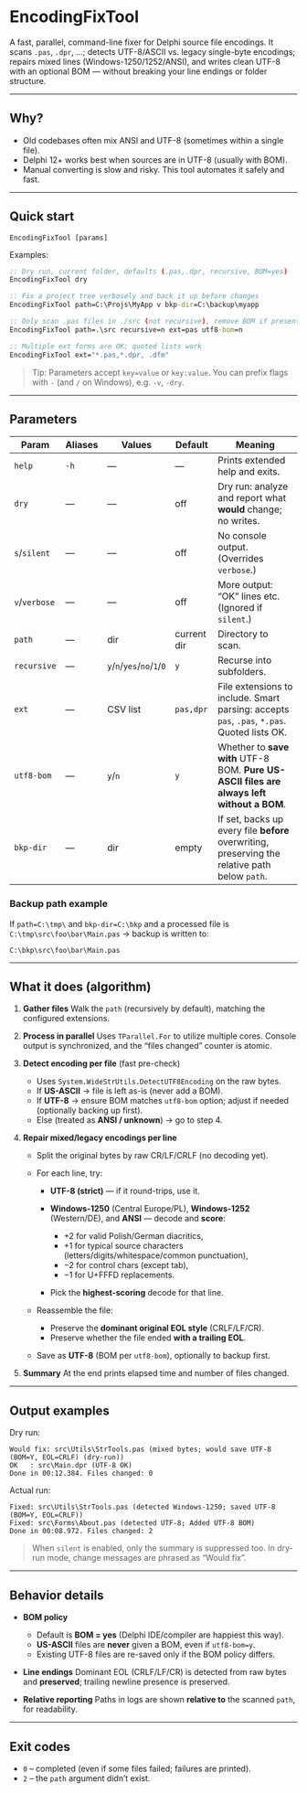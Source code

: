 # EncodingFixTool

A fast, parallel, command-line fixer for Delphi source file encodings.
It scans `.pas`, `.dpr`, …; detects UTF-8/ASCII vs. legacy single-byte encodings; repairs mixed lines (Windows-1250/1252/ANSI), and writes clean UTF-8 with an optional BOM — without breaking your line endings or folder structure.

---

## Why?

* Old codebases often mix ANSI and UTF-8 (sometimes within a single file).
* Delphi 12+ works best when sources are in UTF-8 (usually with BOM).
* Manual converting is slow and risky. This tool automates it safely and fast.

---

## Quick start

```
EncodingFixTool [params]
```

Examples:

```bat
:: Dry run, current folder, defaults (.pas,.dpr, recursive, BOM=yes)
EncodingFixTool dry

:: Fix a project tree verbosely and back it up before changes
EncodingFixTool path=C:\Projs\MyApp v bkp-dir=C:\backup\myapp

:: Only scan .pas files in ./src (not recursive), remove BOM if present
EncodingFixTool path=.\src recursive=n ext=pas utf8-bom=n

:: Multiple ext forms are OK; quoted lists work
EncodingFixTool ext="*.pas,*.dpr, .dfm"
```

> Tip: Parameters accept `key=value` or `key:value`. You can prefix flags with `-` (and `/` on Windows), e.g. `-v`, `-dry`.

---

## Parameters

| Param         | Aliases | Values                     | Default     | Meaning                                                                                        |
| ------------- | ------- | -------------------------- | ----------- | ---------------------------------------------------------------------------------------------- |
| `help`        | `-h`    | —                          | —           | Prints extended help and exits.                                                                |
| `dry`         | —       | —                          | off         | Dry run: analyze and report what **would** change; no writes.                                  |
| `s`/`silent`  | —       | —                          | off         | No console output. (Overrides `verbose`.)                                                      |
| `v`/`verbose` | —       | —                          | off         | More output: “OK” lines etc. (Ignored if `silent`.)                                            |
| `path`        | —       | dir                        | current dir | Directory to scan.                                                                             |
| `recursive`   | —       | `y`/`n`/`yes`/`no`/`1`/`0` | `y`         | Recurse into subfolders.                                                                       |
| `ext`         | —       | CSV list                   | `pas,dpr`   | File extensions to include. Smart parsing: accepts `pas`, `.pas`, `*.pas`. Quoted lists OK.    |
| `utf8-bom`    | —       | `y`/`n`                    | `y`         | Whether to **save with** UTF-8 BOM. **Pure US-ASCII files are always left without a BOM**.     |
| `bkp-dir`     | —       | dir                        | empty       | If set, backs up every file **before** overwriting, preserving the relative path below `path`. |

### Backup path example

If `path=C:\tmp\` and `bkp-dir=C:\bkp` and a processed file is
`C:\tmp\src\foo\bar\Main.pas` → backup is written to:

```
C:\bkp\src\foo\bar\Main.pas
```

---

## What it does (algorithm)

1. **Gather files**
   Walk the `path` (recursively by default), matching the configured extensions.

2. **Process in parallel**
   Uses `TParallel.For` to utilize multiple cores. Console output is synchronized, and the “files changed” counter is atomic.

3. **Detect encoding per file** (fast pre-check)

   * Uses `System.WideStrUtils.DetectUTF8Encoding` on the raw bytes.
   * If **US-ASCII** → file is left as-is (never add a BOM).
   * If **UTF-8** → ensure BOM matches `utf8-bom` option; adjust if needed (optionally backing up first).
   * Else (treated as **ANSI / unknown**) → go to step 4.

4. **Repair mixed/legacy encodings per line**

   * Split the original bytes by raw CR/LF/CRLF (no decoding yet).
   * For each line, try:

     * **UTF-8 (strict)** — if it round-trips, use it.
     * **Windows-1250** (Central Europe/PL), **Windows-1252** (Western/DE), and **ANSI** — decode and **score**:

       * +2 for valid Polish/German diacritics,
       * +1 for typical source characters (letters/digits/whitespace/common punctuation),
       * −2 for control chars (except tab),
       * −1 for U+FFFD replacements.
     * Pick the **highest-scoring** decode for that line.
   * Reassemble the file:

     * Preserve the **dominant original EOL style** (CRLF/LF/CR).
     * Preserve whether the file ended **with a trailing EOL**.
   * Save as **UTF-8** (BOM per `utf8-bom`), optionally to backup first.

5. **Summary**
   At the end prints elapsed time and number of files changed.

---

## Output examples

Dry run:

```
Would fix: src\Utils\StrTools.pas (mixed bytes; would save UTF-8 (BOM=Y, EOL=CRLF) (dry-run))
OK   : src\Main.dpr (UTF-8 OK)
Done in 00:12.384. Files changed: 0
```

Actual run:

```
Fixed: src\Utils\StrTools.pas (detected Windows-1250; saved UTF-8 (BOM=Y, EOL=CRLF))
Fixed: src\Forms\About.pas (detected UTF-8; Added UTF-8 BOM)
Done in 00:08.972. Files changed: 2
```

> When `silent` is enabled, only the summary is suppressed too. In dry-run mode, change messages are phrased as “Would fix”.

---

## Behavior details

* **BOM policy**

  * Default is **BOM = yes** (Delphi IDE/compiler are happiest this way).
  * **US-ASCII** files are **never** given a BOM, even if `utf8-bom=y`.
  * Existing UTF-8 files are re-saved only if the BOM policy differs.

* **Line endings**
  Dominant EOL (CRLF/LF/CR) is detected from raw bytes and **preserved**; trailing newline presence is preserved.

* **Relative reporting**
  Paths in logs are shown **relative to** the scanned `path`, for readability.

---

## Exit codes

* `0` – completed (even if some files failed; failures are printed).
* `2` – the `path` argument didn’t exist.
